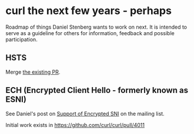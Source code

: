 curl the next few years - perhaps
=================================

Roadmap of things Daniel Stenberg wants to work on next. It is intended to serve as a guideline for others for
information, feedback and possible participation.

HSTS
----

Merge [the existing PR](https://github.com/curl/curl/pull/5896).

ECH (Encrypted Client Hello - formerly known as ESNI)
-----------------------------------------------------

See Daniel's post on [Support of Encrypted SNI](https://curl.haxx.se/mail/lib-2019-03/0000.html) on the mailing list.

Initial work exists in https://github.com/curl/curl/pull/4011
